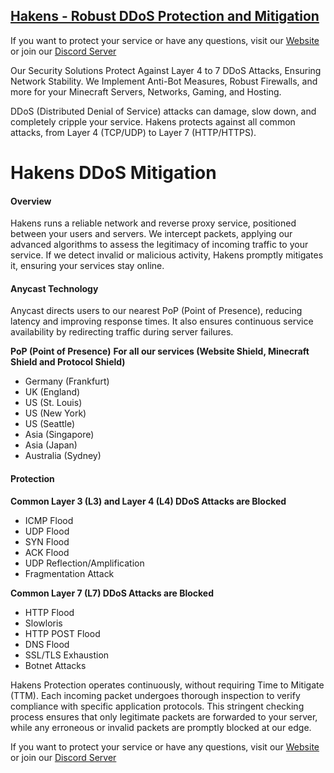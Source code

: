 ## [Hakens - Robust DDoS Protection and Mitigation](https://hakens.net/ "Hakens - Robust DDoS Protection and Mitigation")

If you want to protect your service or have any questions, visit our [Website](https://hakens.net/ "Website") or join our [Discord Server](https://discord.gg/yGuMS9uhpB "Discord Server")

Our Security Solutions Protect Against Layer 4 to 7 DDoS Attacks, Ensuring Network Stability. We Implement Anti-Bot Measures, Robust Firewalls, and more for your Minecraft Servers, Networks, Gaming, and Hosting.

DDoS (Distributed Denial of Service) attacks can damage, slow down, and completely cripple your service. Hakens protects against all common attacks, from Layer 4 (TCP/UDP) to Layer 7 (HTTP/HTTPS).

# Hakens DDoS Mitigation
#### Overview
Hakens runs a reliable network and reverse proxy service, positioned between your users and servers. We intercept packets, applying our advanced algorithms to assess the legitimacy of incoming traffic to your service. If we detect invalid or malicious activity, Hakens promptly mitigates it, ensuring your services stay online.
#### Anycast Technology
Anycast directs users to our nearest PoP (Point of Presence), reducing latency and improving response times. It also ensures continuous service availability by redirecting traffic during server failures.

**PoP (Point of Presence)**
**For all our services (Website Shield, Minecraft Shield and Protocol Shield)**
- Germany (Frankfurt)
- UK (England)
- US (St. Louis)
- US (New York)
- US (Seattle)
- Asia (Singapore)
- Asia (Japan)
- Australia (Sydney)
#### Protection
**Common Layer 3 (L3) and Layer 4 (L4) DDoS Attacks are Blocked**
- ICMP Flood
- UDP Flood
- SYN Flood
- ACK Flood
- UDP Reflection/Amplification
- Fragmentation Attack

**Common Layer 7 (L7) DDoS Attacks are Blocked**
- HTTP Flood
- Slowloris
- HTTP POST Flood
- DNS Flood
- SSL/TLS Exhaustion
- Botnet Attacks

Hakens Protection operates continuously, without requiring Time to Mitigate (TTM). Each incoming packet undergoes thorough inspection to verify compliance with specific application protocols. This stringent checking process ensures that only legitimate packets are forwarded to your server, while any erroneous or invalid packets are promptly blocked at our edge.

If you want to protect your service or have any questions, visit our [Website](https://hakens.net/ "Website") or join our [Discord Server](https://discord.gg/yGuMS9uhpB "Discord Server")
